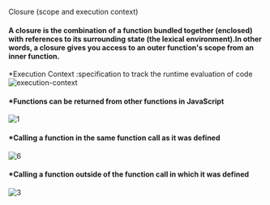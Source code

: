 Closure (scope and execution context)

#### A closure is the combination of a function bundled together (enclosed) with references to its surrounding state (the lexical environment).In other words, a closure gives you access to an outer function's scope from an inner function. 

*Execution Context :specification to track the runtime evaluation of code
 ![execution-context](https://github.com/alaa-abuhani/Mastering-JavaScript-in-20Days/assets/65255601/bc9ca27a-c48c-4772-b1ee-d33c3ea50f40)

#### *Functions can be returned from other functions in JavaScript
![1](https://github.com/alaa-abuhani/Mastering-JavaScript-in-20Days/assets/65255601/c4e4bffb-8e95-4980-9b5d-c2e8631723aa)

#### *Calling a function in the same function call as it was defined

![6](https://github.com/alaa-abuhani/Mastering-JavaScript-in-20Days/assets/65255601/e7ffd35a-daa0-45fb-b396-372653e26dbd)

#### *Calling a function outside of the function call in which it was defined


![3](https://github.com/alaa-abuhani/Mastering-JavaScript-in-20Days/assets/65255601/0c375734-aee6-41ea-8f85-9c0f03d8edc7)
